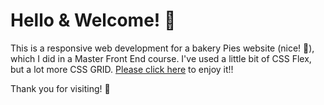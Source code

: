 # Hello & Welcome! 👋
This is a responsive web development for a bakery Pies website (nice! 🤤), which I did in a Master Front End course. I've used a little bit of CSS Flex, but a lot more CSS GRID.
[Please click here][site] to enjoy it!!

Thank you for visiting! 🐥

[site]: https://bakery-pies-web.vercel.app

